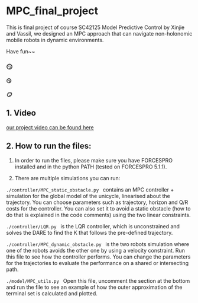 # MPC_final_project
This is final project of course SC42125 Model Predictive Control by Xinjie and Vassil, we designed an MPC approach that can navigate non-holonomic mobile robots in dynamic environments.

Have fun~~

### :smirk:  
#### :smirk:
##### :smirk:

## 1. Video

[our project video can be found here](https://www.youtube.com/watch?v=nYDxWkKvzZ8)

## 2. How to run the files:

1. In order to run the files, please make sure you have FORCESPRO installed and in the python PATH (tested on FORCESPRO 5.1.1).

2. There are multiple simulations you can run:

```./controller/MPC_static_obstacle.py ``` contains an MPC controller + simulation for the global model of the unicycle, linearised about the trajectory. You can choose parameters such as trajectory, horizon and Q/R costs for the controller. You can also set it to avoid a static obstacle (how to do that is explained in the code comments) using the two linear constraints.

```./controller/LQR.py ``` is the LQR controller, which is unconstrained and solves the DARE to find the K that follows the pre-defined trajectory.

```./controller/MPC_dynamic_obstacle.py ``` is the two robots simulation where one of the robots avoids the other one by using a velocity constraint. Run this file to see how the controller performs. You can change the parameters for the trajectories to evaluate the performance on a shared or intersecting path.

```./model/MPC_utils.py ``` Open this file, uncomment the section at the bottom and run the file to see an example of how the outer approximation of the terminal set is calculated and plotted.
